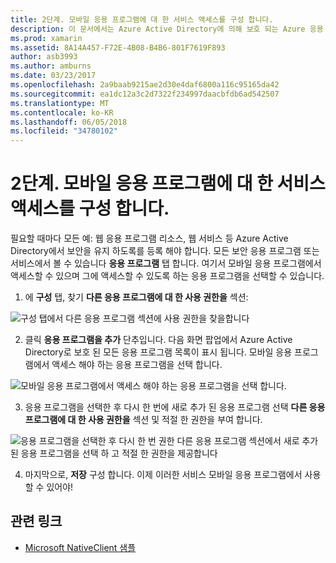 ```yaml
---
title: 2단계. 모바일 응용 프로그램에 대 한 서비스 액세스를 구성 합니다.
description: 이 문서에서는 Azure Active Directory에 의해 보호 되는 Azure 응용 프로그램에 액세스할 수 있는 Xamarin 응용 프로그램을 제공 하는 방법을 설명 합니다.
ms.prod: xamarin
ms.assetid: 8A14A457-F72E-4B08-B4B6-801F7619F893
author: asb3993
ms.author: amburns
ms.date: 03/23/2017
ms.openlocfilehash: 2a9baab9215ae2d30e4daf6800a116c95165da42
ms.sourcegitcommit: ea1dc12a3c2d7322f234997daacbfdb6ad542507
ms.translationtype: MT
ms.contentlocale: ko-KR
ms.lasthandoff: 06/05/2018
ms.locfileid: "34780102"
---
```

# <a name="step-2-configure-service-access-for-mobile-application"></a>2단계. 모바일 응용 프로그램에 대 한 서비스 액세스를 구성 합니다.

필요할 때마다 모든 예: 웹 응용 프로그램 리소스, 웹 서비스 등 Azure Active Directory에서 보안을 유지 하도록를 등록 해야 합니다. 모든 보안 응용 프로그램 또는 서비스에서 볼 수 있습니다 **응용 프로그램** 탭 합니다. 여기서 모바일 응용 프로그램에서 액세스할 수 있으며 그에 액세스할 수 있도록 하는 응용 프로그램을 선택할 수 있습니다.

1. 에 **구성** 탭, 찾기 **다른 응용 프로그램에 대 한 사용 권한을** 섹션:

  ![](configure-images/2.1-configure.png "구성 탭에서 다른 응용 프로그램 섹션에 사용 권한을 찾을합니다")

2.  클릭 **응용 프로그램을 추가** 단추입니다. 다음 화면 팝업에서 Azure Active Directory로 보호 된 모든 응용 프로그램 목록이 표시 됩니다. 모바일 응용 프로그램에서 액세스 해야 하는 응용 프로그램을 선택 합니다.

  ![](configure-images/2.2-add-application.png "모바일 응용 프로그램에서 액세스 해야 하는 응용 프로그램을 선택 합니다.")

3. 응용 프로그램을 선택한 후 다시 한 번에 새로 추가 된 응용 프로그램 선택 **다른 응용 프로그램에 대 한 사용 권한을** 섹션 및 적절 한 권한을 부여 합니다.

  ![](configure-images/2.3-permissions.png "응용 프로그램을 선택한 후 다시 한 번 권한 다른 응용 프로그램 섹션에서 새로 추가 된 응용 프로그램을 선택 하 고 적절 한 권한을 제공합니다")

4. 마지막으로, **저장** 구성 합니다. 이제 이러한 서비스 모바일 응용 프로그램에서 사용할 수 있어야!



## <a name="related-links"></a>관련 링크

- [Microsoft NativeClient 샘플](https://github.com/AzureADSamples/NativeClient-MultiTarget-DotNet)
